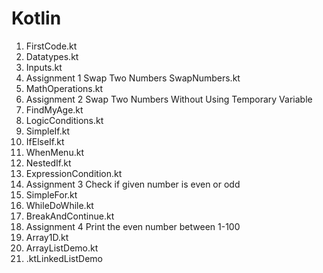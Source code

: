 # Kotlin

1. FirstCode.kt
2. Datatypes.kt
3. Inputs.kt
4. Assignment 1 Swap Two Numbers SwapNumbers.kt
5. MathOperations.kt
6. Assignment 2 Swap Two Numbers Without Using Temporary Variable
7. FindMyAge.kt
8. LogicConditions.kt
9. SimpleIf.kt
10. IfElseIf.kt
11. WhenMenu.kt
12. NestedIf.kt
13. ExpressionCondition.kt
14. Assignment 3 Check if given number is even or odd
15. SimpleFor.kt
16. WhileDoWhile.kt
17. BreakAndContinue.kt
18. Assignment 4 Print the even number between 1-100
19. Array1D.kt
20. ArrayListDemo.kt
21. .ktLinkedListDemo